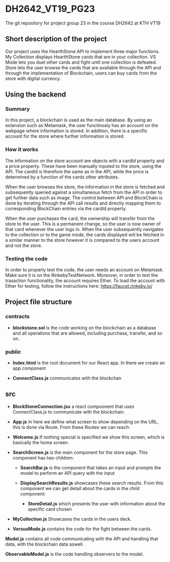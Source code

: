 # DH2642_VT19_PG23

The git repository for project group 23 in the course DH2642 at KTH VT19

## Short description of the project

Our project uses the HearthStone API to implement three  major functions. My Collection displays HearthStone cards that are in your collection. VS Mode lets you duel other cards and fight until one collection is defeated. Store lets the user browse the cards that are available through the API and through the implementation of Blockchain, users can buy cards from the store with digital currency.

## Using the backend

### Summary

In this project, a blockchain is used as the main database. By using an extension such as Metamask, the user functinoaly has an account on the webpage where information is stored. In addition, there is a specific account for the store where further information is stored.

### How it works

The information on the store account are objects with a cardId property and a price property.  These have been manually inputed to the store, using the API. The cardId is therefore the same as in the API, while the price is determined by a function of the cards other attributes.

When the user browses the store, the information in the store is fetched and subsequently queried against a simultaneous fetch from the API in order to get further data such as image. The control between API and BlockChain is done by iterating through the API call results and directly mapping them to corresponding BlockChain entries via the cardId property.

When the user purchases the card, the ownership will transfer from the store to the  user. This is a permanent change, so the user is now owner of that card whenever the user logs in. When the user subsequently navigates to the collection or to the game mode, the cards displayed will be fetched in a similar manner to the store however it is compared to the users account and not the store.

### Testing the code

In order to properly test the code, the user needs an account on Metamask. Make sure it is on the RinkebyTestNetwork. Moreover, in order to test the trasaction functionality, the account requires Ether. To load the account with Ether for testing, follow the instructions here: https://faucet.rinkeby.io/

## Project file structure

### contracts

- **blockstone.sol** is the code working on the blockchain as a database and all operations that are allowed, including purchase, transfer, and so on.

### public

- **Index.html** is the root document for our React app. In there we create an app component

- **ConnectClass.js** communicates with the blockchan

## src 

- **BlockStoneConnection.jsx** a react compoonent that uses ConnectClass.js to communicate with the blockchain.

- **App.js** In here we define what screen to show depending on the URL, this is done via Route. From these Routes we can reach:

- **Welcome.js** If nothing special is specified we show this screen, which is basically the home screen.

- **SearchScreen.js** is the main component for the store page. This component has two children:

    - **SearchBar.js** is the component that takes an input and prompts the model to perform an API query with the input

    - **DisplaySearchResults.js** showcases these search results. From this component we can get detail about the cards in the child component:

        - **StoreDetail.js** which presents the user with information about the specific card chosen

- **MyCollection.js** Showcases the cards in the users deck.

- **VersusMode.js** contains the code for the fight between the cards.

**Model.js** contains all code communicating with the API and handling that data, with the blockchain data aswell.

**ObservableModel.js** is the code handling observers to the model.

